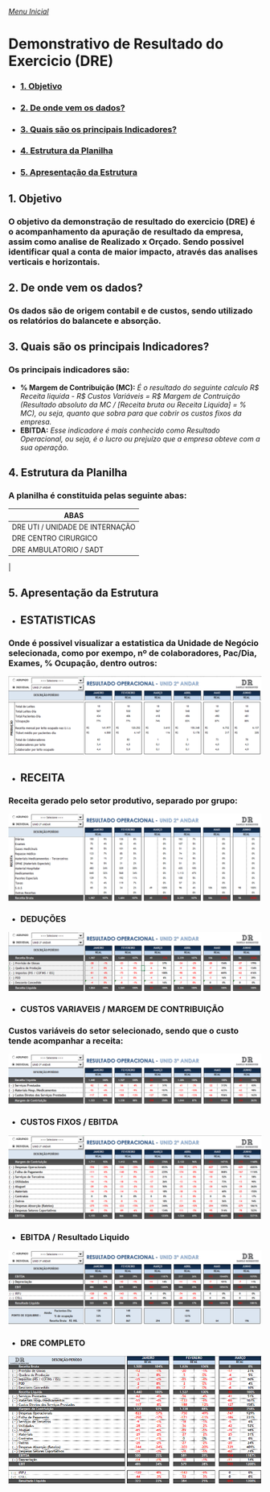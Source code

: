 
###### [Menu Inicial](https://github.com/DaniloRodriigues/Projetos_Excel)

# Demonstrativo de Resultado do Exercicio (DRE)

- ### [1. Objetivo](#Link1)
- ### [2. De onde vem os dados?](#Link2)
- ### [3. Quais são os principais Indicadores?](#Link3)
- ### [4. Estrutura da Planilha](#Link4)
- ### [5. Apresentação da Estrutura](#Link5)

  
  
<a id="link1"></a>
## 1. Objetivo 
### O objetivo da demonstração de resultado do exercicio (DRE) é o acompanhamento da apuração de resultado da empresa, assim como analise de Realizado x Orçado. Sendo possivel identificar qual a conta de maior impacto, através das analises verticais e horizontais.

<a id="link2"></a>
## 2. De onde vem os dados?
### Os dados são de origem contabil e de custos, sendo utilizado os relatórios do balancete e absorção.

<a id="link3"></a>
## 3. Quais são os principais Indicadores?
### Os principais indicadores são:
- **% Margem de Contribuição (MC):**  *É o resultado do seguinte calculo R$ Receita liquida - R$ Custos Variáveis = R$ Margem de Contruição (Resultado absoluto da MC / [Receita bruta ou  Receita Liquida] = %  MC), ou seja, quanto que sobra para que cobrir os custos fixos da empresa.*
- **EBITDA:** *Esse indicadore é mais conhecido como Resultado Operacional, ou seja, é o lucro ou prejuízo que a empresa obteve com a sua operação.*

<a id="link4"></a>
## 4. Estrutura da Planilha
### A planilha é constituida pelas seguinte abas:  

|ABAS|
|--- | 
|DRE UTI / UNIDADE DE INTERNAÇÃO | 
|DRE CENTRO CIRURGICO | 
|DRE AMBULATORIO / SADT| 
| 

<a id="link5"></a>
## 5. Apresentação da Estrutura

- ## ESTATISTICAS
### Onde é possivel visualizar a estatistica da Unidade de Negócio selecionada, como por exempo, nº de colaboradores, Pac/Dia, Exames, % Ocupação, dentro outros:
![SCREENSHOT](/Imagens/DRE_Estatisticas.png)  

- ## RECEITA
### Receita gerado pelo setor produtivo, separado por grupo:
![SCREENSHOT](/Imagens/DRE_Receita.png)  

- ### DEDUÇÕES
![SCREENSHOT](/Imagens/DRE_Deduções.png)  

- ### CUSTOS VARIAVEIS / MARGEM DE CONTRIBUIÇÃO
### Custos variáveis do setor selecionado, sendo que o custo tende acompanhar a receita:
![SCREENSHOT](/Imagens/DRE_MC.png) 

- ### CUSTOS FIXOS / EBITDA
![SCREENSHOT](/Imagens/DRE_EBITDA.png) 

- ### EBITDA / Resultado Liquido
![SCREENSHOT](/Imagens/DRE_Resultado_Liquido.png) 

- ### DRE COMPLETO
![SCREENSHOT](/Imagens/DRE_Completo.png) 
